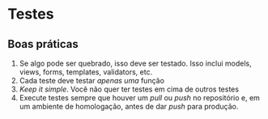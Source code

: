 # Testes

## Boas práticas

1. Se algo pode ser quebrado, isso deve ser testado. Isso inclui models, views,
    forms, templates, validators, etc.
2. Cada teste deve testar *apenas uma* função
3. _Keep it simple_. Você não quer ter testes em cima de outros testes
4. Execute testes sempre que houver um _pull_ ou _push_ no repositório e, em 
    um ambiente de homologação, antes de dar _push_ para produção.
